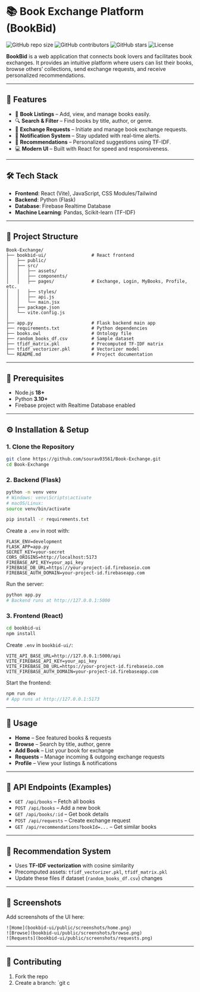 # 📚 Book Exchange Platform (BookBid)

![GitHub repo size](https://img.shields.io/github/repo-size/sourav03561/Book-Exchange)
![GitHub contributors](https://img.shields.io/github/contributors/sourav03561/Book-Exchange)
![GitHub stars](https://img.shields.io/github/stars/sourav03561/Book-Exchange?style=social)
![License](https://img.shields.io/badge/license-MIT-blue.svg)

**BookBid** is a web application that connects book lovers and facilitates book exchanges. It provides an intuitive platform where users can list their books, browse others’ collections, send exchange requests, and receive personalized recommendations.

---

## 🚀 Features

* 📖 **Book Listings** – Add, view, and manage books easily.
* 🔍 **Search & Filter** – Find books by title, author, or genre.
* 🔄 **Exchange Requests** – Initiate and manage book exchange requests.
* 🔔 **Notification System** – Stay updated with real-time alerts.
* 🤖 **Recommendations** – Personalized suggestions using TF-IDF.
* 💻 **Modern UI** – Built with React for speed and responsiveness.

---

## 🛠️ Tech Stack

* **Frontend**: React (Vite), JavaScript, CSS Modules/Tailwind
* **Backend**: Python (Flask)
* **Database**: Firebase Realtime Database
* **Machine Learning**: Pandas, Scikit-learn (TF-IDF)

---

## 📂 Project Structure

```
Book-Exchange/
├── bookbid-ui/                 # React frontend
│   ├── public/
│   ├── src/
│   │   ├── assets/
│   │   ├── components/
│   │   ├── pages/              # Exchange, Login, MyBooks, Profile, etc.
│   │   ├── styles/
│   │   ├── api.js
│   │   └── main.jsx
│   ├── package.json
│   └── vite.config.js
│
├── app.py                      # Flask backend main app
├── requirements.txt            # Python dependencies
├── books.owl                   # Ontology file
├── random_books_df.csv         # Sample dataset
├── tfidf_matrix.pkl            # Precomputed TF-IDF matrix
├── tfidf_vectorizer.pkl        # Vectorizer model
└── README.md                   # Project documentation
```

---

## 🔧 Prerequisites

* Node.js **18+**
* Python **3.10+**
* Firebase project with Realtime Database enabled

---

## ⚙️ Installation & Setup

### 1. Clone the Repository

```bash
git clone https://github.com/sourav03561/Book-Exchange.git
cd Book-Exchange
```

### 2. Backend (Flask)

```bash
python -m venv venv
# Windows: venv\Scripts\activate
# macOS/Linux:
source venv/bin/activate

pip install -r requirements.txt
```

Create a `.env` in root with:

```
FLASK_ENV=development
FLASK_APP=app.py
SECRET_KEY=your-secret
CORS_ORIGINS=http://localhost:5173
FIREBASE_API_KEY=your_api_key
FIREBASE_DB_URL=https://your-project-id.firebaseio.com
FIREBASE_AUTH_DOMAIN=your-project-id.firebaseapp.com
```

Run the server:

```bash
python app.py
# Backend runs at http://127.0.0.1:5000
```

### 3. Frontend (React)

```bash
cd bookbid-ui
npm install
```

Create `.env` in `bookbid-ui/`:

```
VITE_API_BASE_URL=http://127.0.0.1:5000/api
VITE_FIREBASE_API_KEY=your_api_key
VITE_FIREBASE_DB_URL=https://your-project-id.firebaseio.com
VITE_FIREBASE_AUTH_DOMAIN=your-project-id.firebaseapp.com
```

Start the frontend:

```bash
npm run dev
# App runs at http://127.0.0.1:5173
```

---

## 🧪 Usage

* **Home** – See featured books & requests
* **Browse** – Search by title, author, genre
* **Add Book** – List your book for exchange
* **Requests** – Manage incoming & outgoing exchange requests
* **Profile** – View your listings & notifications

---

## 🔌 API Endpoints (Examples)

* `GET /api/books` – Fetch all books
* `POST /api/books` – Add a new book
* `GET /api/books/:id` – Get book details
* `POST /api/requests` – Create exchange request
* `GET /api/recommendations?bookId=...` – Get similar books

---

## 🤖 Recommendation System

* Uses **TF-IDF vectorization** with cosine similarity
* Precomputed assets: `tfidf_vectorizer.pkl`, `tfidf_matrix.pkl`
* Update these files if dataset (`random_books_df.csv`) changes

---

## 📸 Screenshots

Add screenshots of the UI here:

```
![Home](bookbid-ui/public/screenshots/home.png)
![Browse](bookbid-ui/public/screenshots/browse.png)
![Requests](bookbid-ui/public/screenshots/requests.png)
```

---

## 🤝 Contributing

1. Fork the repo
2. Create a branch: `git c
